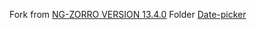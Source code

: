 Fork from [NG-ZORRO VERSION 13.4.0](https://github.com/NG-ZORRO/ng-zorro-antd/tree/13.4.0)
Folder [Date-picker](https://github.com/NG-ZORRO/ng-zorro-antd/tree/13.4.0/components/date-picker)
